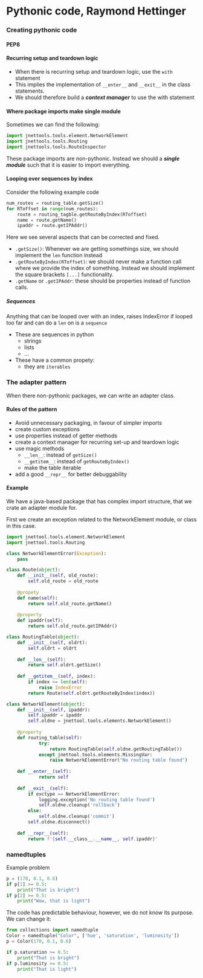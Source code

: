 # Pythonic code, Raymond Hettinger

### Creating pythonic code

#### PEP8

#### Recurring setup and teardown logic

* When there is recurring setup and teardown logic, use the `with` statement
* This implies the implementation of `__enter__` and `__exit__` in the class statements. 
* We should therefore build a ***context manager*** to use the with statement

#### Where package imports make single module

Sometimes we can find the following:

```python
import jnettools.tools.element.NetworkElement
import jnettools.tools.Routing
import jnettools.tools.RouteInspector
```

These package imports are non-pythonic. Instead we should a ***single module*** such that it is easier to import everything. 

#### Looping over sequences by index

Consider the following example code

```python
num_routes = routing_table.getSize()
for RToffset in range(num_routes):
	route = routing_tagble.getRouteByIndex(RToffset)
	name = route.getName()
	ipaddr = route.getIPAddr()
```

Here we see several aspects that can be corrected and fixed. 

* `.getSize()`: Whenever we are getting somethings size, we should implement the `len` function instead
* `.getRouteByIndex(RToffset)`: we should never make a function call where we provide the index of something. Instead we should implement the square brackets `[...]` functionality.
* `.getName` or `.getIPAddr`: these should be properties instead of function calls. 

##### Sequences

Anything that can be looped over with an index, raises IndexError if looped too far and can do a `len` on is a `sequence`

* These are sequences in python
  * strings
  * lists
  * ...
* These have a common propety:
  * they are `iterables`



### The adapter pattern

When there non-pythonic packages, we can write an adapter class. 

#### Rules of the pattern

* Avoid unnecessary packaging, in favour of simpler imports
* create custom exceptions
* use properties instead of getter methods
* create a context manager for recurring set-up and teardown logic
* use magic methods
  * `__len__`: instead of `getSize()`
  * `__getitem__`: instead of `getRouteByIndex()`
  * make the table iterable
* add a good `__repr__` for better debuggability



#### Example

We have a java-based package that has complex import structure, that we crate an adapter module for. 

First we create an exception related to the NetworkElement module, or class in this case. 

```python
import jnettool.tools.element.NetworkElement
import jnettool.tools.Routing

class NetworkElementError(Exception):
	pass

class Route(object):
    def __init__(self, old_route):
        self.old_route = old_route
    
    @propety
    def name(self):
        return self.old_route.getName()
    
    @property
    def ipaddr(self):
        return self.old_route.getIPAddr()
```





```python
class RoutingTable(object):
    def __init__(self, oldrt):
        self.oldrt = oldrt
    
    def __len__(self):
        return self.oldrt.getSize()
   	
    def __getitem__(self, index):
        if index >= len(self):
			raise IndexError
        return Route(self.oldrt.getRouteByIndex(index))
```



```python
class NetworkElement(object):
	def __init__(self, ipaddr):
		self.ipaddr = ipaddr
		self.oldne = jnettool.tools.elements.NetworkElement()
       
    @property
    def routing_table(self):
        	try:
                return RoutingTable(self.oldne.getRoutingTable())
            except jnettool.tools.elements.MissingVar:
                raise NetworkElementError("No routing table found")
	
    def __enter__(self):
        	return self
    
    def __exit__(self):
        if exctype == NetworkElementError:
            logging.exception('No routing table found')
           	self.oldne.cleanup('rollback')
        else:
            self.oldne.cleanup('commit')
        self.oldne.disconnect()
    
    def __repr__(self):
        return f'{self.__class__.__name__, self.ipaddr}'
```

### namedtuples

Example problem

```python
p = (170, 0.1, 0.6)
if p[1] >= 0.5: 
    print("That is bright")
if p[2] >= 0.5:
    print("Wow, that is light")
```

The code has predictable behaviour, however, we do not know its purpose. We can change it:

```python
from collections import namedtuple
Color = namedtuple("Color", ['hue', 'saturation', 'luminosity'])
p = Color(170, 0.1, 0.6)

if p.saturation >= 0.5:
	print("That is bright")
if p.luminosity >= 0.5:
	print("That is light")
```

